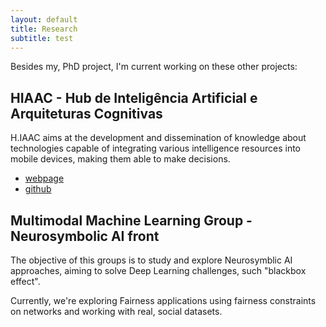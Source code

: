 ```yaml
---
layout: default
title: Research
subtitle: test
---
```


Besides my, PhD project, I'm current working on these other projects:

## HIAAC - Hub de Inteligência Artificial e Arquiteturas Cognitivas

H.IAAC aims at the development and dissemination of knowledge about technologies capable of integrating various intelligence resources into mobile devices, making them able to make decisions.

- [webpage](https://hiaac.unicamp.br/)
- [github](https://github.com/H-IAAC)


## Multimodal Machine Learning Group - Neurosymbolic AI front

The objective of this groups is to study and explore Neurosymblic AI approaches, aiming to solve Deep Learning challenges, such "blackbox effect". 

Currently, we're exploring Fairness applications using fairness constraints on networks and working with real, social datasets.